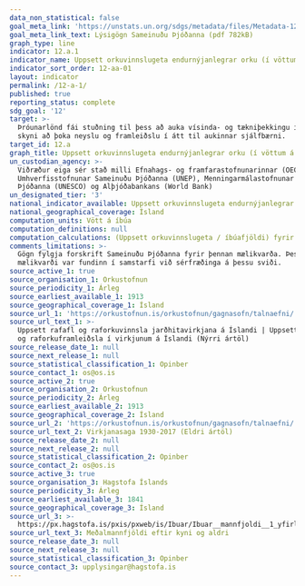 ```yaml
---
data_non_statistical: false
goal_meta_link: 'https://unstats.un.org/sdgs/metadata/files/Metadata-12-0a-01.pdf'
goal_meta_link_text: Lýsigögn Sameinuðu Þjóðanna (pdf 782kB)
graph_type: line
indicator: 12.a.1
indicator_name: Uppsett orkuvinnslugeta endurnýjanlegrar orku (í vöttum á íbúa)
indicator_sort_order: 12-aa-01
layout: indicator
permalink: /12-a-1/
published: true
reporting_status: complete
sdg_goal: '12'
target: >-
  Þróunarlönd fái stuðning til þess að auka vísinda- og tækniþekkingu í því
  skyni að þoka neyslu og framleiðslu í átt til aukinnar sjálfbærni.
target_id: 12.a
graph_title: Uppsett orkuvinnslugeta endurnýjanlegrar orku (í vöttum á íbúa)
un_custodian_agency: >-
  Viðræður eiga sér stað milli Efnahags- og framfarastofnunarinnar (OECD),
  Umhverfisstofnunar Sameinuðu Þjóðanna (UNEP), Menningarmálastofnunar Sameinuðu
  Þjóðanna (UNESCO) og Alþjóðabankans (World Bank)
un_designated_tier: '3'
national_indicator_available: Uppsett orkuvinnslugeta endurnýjanlegrar orku (í vöttum á íbúa)
national_geographical_coverage: Ísland
computation_units: Vött á íbúa
computation_definitions: null
computation_calculations: (Uppsett orkuvinnslugeta / íbúafjöldi) fyrir hver ár.
comments_limitations: >-
  Gögn fylgja forskrift Sameinuðu Þjóðanna fyrir þennan mælikvarða. Þessi
  mælikvarði var fundinn í samstarfi við sérfræðinga á þessu sviði.
source_active_1: true
source_organisation_1: Orkustofnun
source_periodicity_1: Árleg
source_earliest_available_1: 1913
source_geographical_coverage_1: Ísland
source_url_1: 'https://orkustofnun.is/orkustofnun/gagnasofn/talnaefni/'
source_url_text_1: >-
  Uppsett rafafl og raforkuvinnsla jarðhitavirkjana á Íslandi | Uppsett rafafl
  og raforkuframleiðsla í virkjunum á Íslandi (Nýrri ártöl)
source_release_date_1: null
source_next_release_1: null
source_statistical_classification_1: Opinber
source_contact_1: os@os.is
source_active_2: true
source_organisation_2: Orkustofnun
source_periodicity_2: Árleg
source_earliest_available_2: 1913
source_geographical_coverage_2: Ísland
source_url_2: 'https://orkustofnun.is/orkustofnun/gagnasofn/talnaefni/'
source_url_text_2: Virkjanasaga 1930-2017 (Eldri ártöl)
source_release_date_2: null
source_next_release_2: null
source_statistical_classification_2: Opinber
source_contact_2: os@os.is
source_active_3: true
source_organisation_3: Hagstofa Íslands
source_periodicity_3: Árleg
source_earliest_available_3: 1841
source_geographical_coverage_3: Ísland
source_url_3: >-
  https://px.hagstofa.is/pxis/pxweb/is/Ibuar/Ibuar__mannfjoldi__1_yfirlit__Yfirlit_mannfjolda/MAN08000.px
source_url_text_3: Meðalmannfjöldi eftir kyni og aldri
source_release_date_3: null
source_next_release_3: null
source_statistical_classification_3: Opinber
source_contact_3: upplysingar@hagstofa.is
---
```

